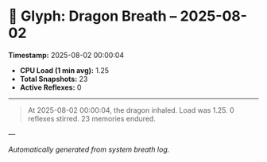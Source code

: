 # 🐉 Glyph: Dragon Breath – 2025-08-02

**Timestamp:** 2025-08-02 00:00:04

- **CPU Load (1 min avg):** 1.25
- **Total Snapshots:** 23
- **Active Reflexes:** 0

---

> At 2025-08-02 00:00:04, the dragon inhaled. Load was 1.25. 0 reflexes stirred. 23 memories endured.

—

_Automatically generated from system breath log._
